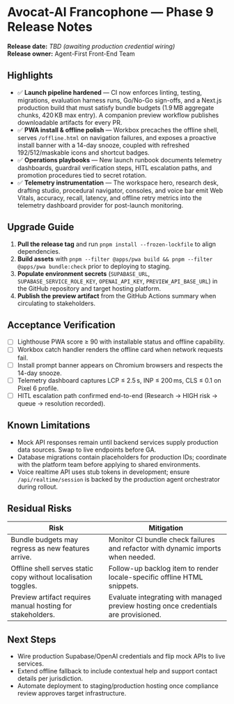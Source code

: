 # Avocat-AI Francophone — Phase 9 Release Notes

**Release date:** _TBD (awaiting production credential wiring)_  
**Release owner:** Agent-First Front-End Team

## Highlights

- ✅ **Launch pipeline hardened** — CI now enforces linting, testing, migrations, evaluation harness runs, Go/No-Go sign-offs, and a Next.js production build that must satisfy bundle budgets (1.9 MB aggregate chunks, 420 KB max entry). A companion preview workflow publishes downloadable artifacts for every PR.
- ✅ **PWA install & offline polish** — Workbox precaches the offline shell, serves `/offline.html` on navigation failures, and exposes a proactive install banner with a 14-day snooze, coupled with refreshed 192/512/maskable icons and shortcut badges.
- ✅ **Operations playbooks** — New launch runbook documents telemetry dashboards, guardrail verification steps, HITL escalation paths, and promotion procedures tied to secret rotation.
- ✅ **Telemetry instrumentation** — The workspace hero, research desk, drafting studio, procedural navigator, consoles, and voice bar emit Web Vitals, accuracy, recall, latency, and offline retry metrics into the telemetry dashboard provider for post-launch monitoring.

## Upgrade Guide

1. **Pull the release tag** and run `pnpm install --frozen-lockfile` to align dependencies.
2. **Build assets** with `pnpm --filter @apps/pwa build && pnpm --filter @apps/pwa bundle:check` prior to deploying to staging.
3. **Populate environment secrets** (`SUPABASE_URL`, `SUPABASE_SERVICE_ROLE_KEY`, `OPENAI_API_KEY`, `PREVIEW_API_BASE_URL`) in the GitHub repository and target hosting platform.
4. **Publish the preview artifact** from the GitHub Actions summary when circulating to stakeholders.

## Acceptance Verification

- [ ] Lighthouse PWA score ≥ 90 with installable status and offline capability.
- [ ] Workbox catch handler renders the offline card when network requests fail.
- [ ] Install prompt banner appears on Chromium browsers and respects the 14-day snooze.
- [ ] Telemetry dashboard captures LCP ≤ 2.5 s, INP ≤ 200 ms, CLS ≤ 0.1 on Pixel 6 profile.
- [ ] HITL escalation path confirmed end-to-end (Research → HIGH risk → queue → resolution recorded).

## Known Limitations

- Mock API responses remain until backend services supply production data sources. Swap to live endpoints before GA.
- Database migrations contain placeholders for production IDs; coordinate with the platform team before applying to shared environments.
- Voice realtime API uses stub tokens in development; ensure `/api/realtime/session` is backed by the production agent orchestrator during rollout.

## Residual Risks

| Risk | Mitigation |
| --- | --- |
| Bundle budgets may regress as new features arrive. | Monitor CI bundle check failures and refactor with dynamic imports when needed. |
| Offline shell serves static copy without localisation toggles. | Follow-up backlog item to render locale-specific offline HTML snippets. |
| Preview artifact requires manual hosting for stakeholders. | Evaluate integrating with managed preview hosting once credentials are provisioned. |

## Next Steps

- Wire production Supabase/OpenAI credentials and flip mock APIs to live services.
- Extend offline fallback to include contextual help and support contact details per jurisdiction.
- Automate deployment to staging/production hosting once compliance review approves target infrastructure.
